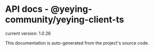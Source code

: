 # API docs - @yeying-community/yeying-client-ts

current version: 1.0.26

This documentation is auto-generated from the project's source code.